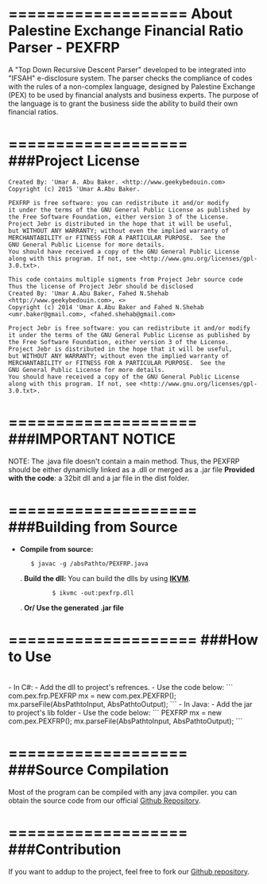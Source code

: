 ===================
About Palestine Exchange Financial Ratio Parser - PEXFRP
===================
A "Top Down Recursive Descent Parser" developed to be integrated into "IFSAH" e-disclosure system. The parser checks the compliance of codes with the rules of a non-complex language, designed by Palestine Exchange (PEX) to be used by financial analysts and business experts. The purpose of the language is to grant the business side the ability to build their own financial ratios.

===================
###Project License
===================

    Created By: 'Umar A. Abu Baker. <http://www.geekybedouin.com>
    Copyright (c) 2015 'Umar A.Abu Baker.
    
    PEXFRP is free software: you can redistribute it and/or modify
    it under the terms of the GNU General Public License as published by
    the Free Software Foundation, either version 3 of the License.
    Project Jebr is distributed in the hope that it will be useful,
    but WITHOUT ANY WARRANTY; without even the implied warranty of
    MERCHANTABILITY or FITNESS FOR A PARTICULAR PURPOSE.  See the
    GNU General Public License for more details.
    You should have received a copy of the GNU General Public License
    along with this program. If not, see <http://www.gnu.org/licenses/gpl-3.0.txt>.

    This code contains multiple sigments from Project Jebr source code
    Thus the license of Project Jebr should be disclosed
    Created By: 'Umar A.Abu Baker, Fahed N.Shehab <http://www.geekybedouin.com>, <>
    Copyright (c) 2014 'Umar A.Abu Baker and Fahed N.Shehab <umr.baker@gmail.com>, <fahed.shehab@gmail.com>

    Project Jebr is free software: you can redistribute it and/or modify
    it under the terms of the GNU General Public License as published by
    the Free Software Foundation, either version 3 of the License.
    Project Jebr is distributed in the hope that it will be useful,
    but WITHOUT ANY WARRANTY; without even the implied warranty of
    MERCHANTABILITY or FITNESS FOR A PARTICULAR PURPOSE.  See the
    GNU General Public License for more details.
    You should have received a copy of the GNU General Public License
    along with this program. If not, see <http://www.gnu.org/licenses/gpl-3.0.txt>.


====================
###IMPORTANT NOTICE
====================
NOTE: The .java file doesn't contain a main method. Thus, the PEXFRP should be either dynamiclly linked as a .dll or merged as a .jar file
**Provided with the code**: a 32bit dll and a jar file in the dist folder.

====================
###Building from Source
====================
- **Compile from source:**  
	   
		 $ javac -g /absPathto/PEXFRP.java
	  
   
	. **Build the dll:** You can build the dlls by using [**IKVM**](http://www.ikvm.net/).
	   
			 
			   $ ikvmc -out:pexfrp.dll 
			  
	. **Or/ Use the generated .jar file**


====================
###How to Use
====================
<br>
- In C#: 
   - Add the dll to project's refrences.
   - Use the code below:
   ```
	com.pex.frp.PEXFRP mx = new com.pex.PEXFRP();
	mx.parseFile(AbsPathtoInput, AbsPathtoOutput);
    ```
- In Java: 
    - Add the jar to project's lib folder
    - Use the code below:
  ```
	PEXFRP mx = new com.pex.PEXFRP();
	mx.parseFile(AbsPathtoInput, AbsPathtoOutput);
  ```

===================
###Source Compilation
===================
 Most of the program can be compiled with any java compiler.
you can obtain the source code from our official [Github Repository](https://github.com/geekybedouin/PEXFRP).


===================
###Contribution
===================
If you want to addup to the project, feel free to fork our [Github repository](https://github.com/geekybedouin/PEXFRP).


